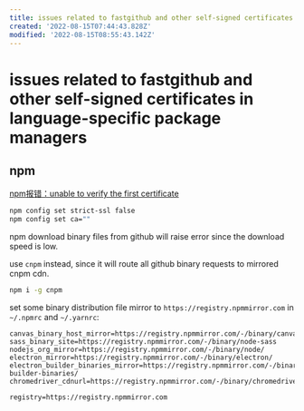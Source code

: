 ```yaml
---
title: issues related to fastgithub and other self-signed certificates in language-specific package managers
created: '2022-08-15T07:44:43.828Z'
modified: '2022-08-15T08:55:43.142Z'
---
```


# issues related to fastgithub and other self-signed certificates in language-specific package managers

## npm

[npm报错：unable to verify the first certificate](https://blog.csdn.net/fclwd/article/details/79894251)

```bash
npm config set strict-ssl false
npm config set ca=""
```

npm download binary files from github will raise error since the download speed is low.

use `cnpm` instead, since it will route all github binary requests to mirrored cnpm cdn.
```bash
npm i -g cnpm
```

set some binary distribution file mirror to `https://registry.npmmirror.com` in `~/.npmrc` and `~/.yarnrc`:
```config
canvas_binary_host_mirror=https://registry.npmmirror.com/-/binary/canvas/
sass_binary_site=https://registry.npmmirror.com/-/binary/node-sass
nodejs_org_mirror=https://registry.npmmirror.com/-/binary/node/
electron_mirror=https://registry.npmmirror.com/-/binary/electron/
electron_builder_binaries_mirror=https://registry.npmmirror.com/-/binary/electron-builder-binaries/
chromedriver_cdnurl=https://registry.npmmirror.com/-/binary/chromedriver/

registry=https://registry.npmmirror.com

```
